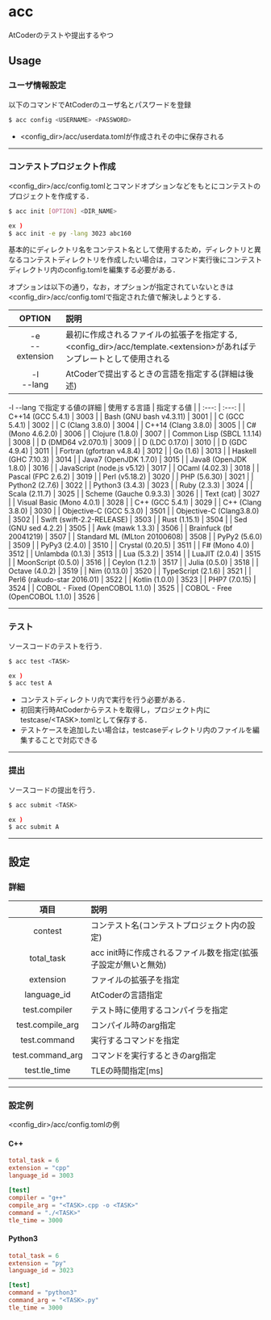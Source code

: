 # acc
AtCoderのテストや提出するやつ

## Usage

### ユーザ情報設定
以下のコマンドでAtCoderのユーザ名とパスワードを登録
```bash
$ acc config <USERNAME> <PASSWORD>
```
- \<config\_dir\>/acc/userdata.tomlが作成されその中に保存される
---

### コンテストプロジェクト作成
\<config\_dir\>/acc/config.tomlとコマンドオプションなどをもとにコンテストのプロジェクトを作成する．

```bash
$ acc init [OPTION] <DIR_NAME>

ex )
$ acc init -e py -lang 3023 abc160
```

基本的にディレクトリ名をコンテスト名として使用するため，ディレクトリと異なるコンテストディレクトリを作成したい場合は，コマンド実行後にコンテストディレクトリ内のconfig.tomlを編集する必要がある．

オプションは以下の通り，なお，オプションが指定されていないときは\<config\_dir\>/acc/config.tomlで指定された値で解決しようとする．

| &nbsp;&nbsp;&nbsp;OPTION&nbsp;&nbsp;&nbsp; | 説明 |
| :---: | :--- |
| -e <br>--extension | 最初に作成されるファイルの拡張子を指定する, \<config\_dir\>/acc/template.\<extension\>があればテンプレートとして使用される |
| -l <br> --lang | AtCoderで提出するときの言語を指定する(詳細は後述) |

-l --lang で指定する値の詳細
| 使用する言語 | 指定する値 |
| :---: | :---: |
| C++14 (GCC 5.4.1) | 3003 |
| Bash (GNU bash v4.3.11) | 3001 |
| C (GCC 5.4.1) | 3002 |
| C (Clang 3.8.0) | 3004 |
| C++14 (Clang 3.8.0) | 3005 |
| C# (Mono 4.6.2.0) | 3006 |
| Clojure (1.8.0) | 3007 |
| Common Lisp (SBCL 1.1.14) | 3008 |
| D (DMD64 v2.070.1) | 3009 |
| D (LDC 0.17.0) | 3010 |
| D (GDC 4.9.4) | 3011 |
| Fortran (gfortran v4.8.4) | 3012 |
| Go (1.6) | 3013 |
| Haskell (GHC 7.10.3) | 3014 |
| Java7 (OpenJDK 1.7.0) | 3015 |
| Java8 (OpenJDK 1.8.0) | 3016 |
| JavaScript (node.js v5.12) | 3017 |
| OCaml (4.02.3) | 3018 |
| Pascal (FPC 2.6.2) | 3019 |
| Perl (v5.18.2) | 3020 |
| PHP (5.6.30) | 3021 |
| Python2 (2.7.6) | 3022 |
| Python3 (3.4.3) | 3023 |
| Ruby (2.3.3) | 3024 |
| Scala (2.11.7) | 3025 |
| Scheme (Gauche 0.9.3.3) | 3026 |
| Text (cat) | 3027 |
| Visual Basic (Mono 4.0.1) | 3028 |
| C++ (GCC 5.4.1) | 3029 |
| C++ (Clang 3.8.0) | 3030 |
| Objective-C (GCC 5.3.0) | 3501 |
| Objective-C (Clang3.8.0) | 3502 |
| Swift (swift-2.2-RELEASE) | 3503 |
| Rust (1.15.1) | 3504 |
| Sed (GNU sed 4.2.2) | 3505 |
| Awk (mawk 1.3.3) | 3506 |
| Brainfuck (bf 20041219) | 3507 |
| Standard ML (MLton 20100608) | 3508 |
| PyPy2 (5.6.0) | 3509 |
| PyPy3 (2.4.0) | 3510 |
| Crystal (0.20.5) | 3511 |
| F# (Mono 4.0) | 3512 |
| Unlambda (0.1.3) | 3513 |
| Lua (5.3.2) | 3514 |
| LuaJIT (2.0.4) | 3515 |
| MoonScript (0.5.0) | 3516 |
| Ceylon (1.2.1) | 3517 |
| Julia (0.5.0) | 3518 |
| Octave (4.0.2) | 3519 |
| Nim (0.13.0) | 3520 |
| TypeScript (2.1.6) | 3521 |
| Perl6 (rakudo-star 2016.01) | 3522 |
| Kotlin (1.0.0) | 3523 |
| PHP7 (7.0.15) | 3524 |
| COBOL - Fixed (OpenCOBOL 1.1.0) | 3525 |
| COBOL - Free (OpenCOBOL 1.1.0) | 3526 |

---

### テスト
ソースコードのテストを行う.

```bash
$ acc test <TASK>

ex )
$ acc test A
```

- コンテストディレクトリ内で実行を行う必要がある．
- 初回実行時AtCoderからテストを取得し，プロジェクト内にtestcase/\<TASK\>.tomlとして保存する．
- テストケースを追加したい場合は，testcaseディレクトリ内のファイルを編集することで対応できる

---

### 提出
ソースコードの提出を行う．

```bash
$ acc submit <TASK>

ex )
$ acc submit A
```
---

## 設定
### 詳細

| 項目 | 説明 |
|:---: | :--- |
| contest | コンテスト名(コンテストプロジェクト内の設定) |
| total\_task | acc init時に作成されるファイル数を指定(拡張子設定が無いと無効) |
| extension | ファイルの拡張子を指定 |
| language\_id | AtCoderの言語指定 |
| test.compiler | テスト時に使用するコンパイラを指定 |
| test.compile\_arg | コンパイル時のarg指定 |
| test.command | 実行するコマンドを指定 |
| test.command\_arg | コマンドを実行するときのarg指定 |
| test.tle\_time | TLEの時間指定[ms] |

---

### 設定例
\<config\_dir\>/acc/config.tomlの例

#### C++

```toml
total_task = 6
extension = "cpp"
language_id = 3003

[test]
compiler = "g++"
compile_arg = "<TASK>.cpp -o <TASK>"
command = "./<TASK>"
tle_time = 3000
```

#### Python3

```toml
total_task = 6
extension = "py"
language_id = 3023

[test]
command = "python3"
command_arg = "<TASK>.py"
tle_time = 3000
```
